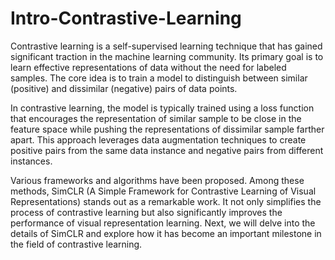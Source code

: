 # Intro-Contrastive-Learning
Contrastive learning is a self-supervised learning technique that has gained significant traction in the machine learning community. Its primary goal is to learn effective representations of data without the need for labeled samples. The core idea is to train a model to distinguish between similar (positive) and dissimilar (negative) pairs of data points.

In contrastive learning, the model is typically trained using a loss function that encourages the representation of similar sample to be close in the feature space while pushing the representations of dissimilar sample farther apart. This approach leverages data augmentation techniques to create positive pairs from the same data instance and negative pairs from different instances.

Various frameworks and algorithms have been proposed. Among these methods, SimCLR (A Simple Framework for Contrastive Learning of Visual Representations) stands out as a remarkable work. It not only simplifies the process of contrastive learning but also significantly improves the performance of visual representation learning. Next, we will delve into the details of SimCLR and explore how it has become an important milestone in the field of contrastive learning.
